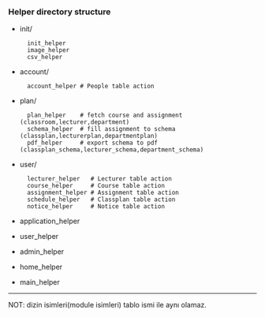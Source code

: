 ### Helper directory structure

- init/

        init_helper
        image_helper
        csv_helper
  
- account/

        account_helper # People table action
  
- plan/

        plan_helper    # fetch course and assignment (classroom,lecturer,department)
        schema_helper  # fill assignment to schema (classplan,lecturerplan,departmentplan)
        pdf_helper     # export schema to pdf (classplan_schema,lecturer_schema,department_schema)
  
- user/

        lecturer_helper   # Lecturer table action
        course_helper     # Course table action
        assignment_helper # Assignment table action
        schedule_helper   # Classplan table action
        notice_helper     # Notice table action

- application_helper

- user_helper

- admin_helper

- home_helper

- main_helper

------------------
NOT: dizin isimleri(module isimleri) tablo ismi ile aynı olamaz.
